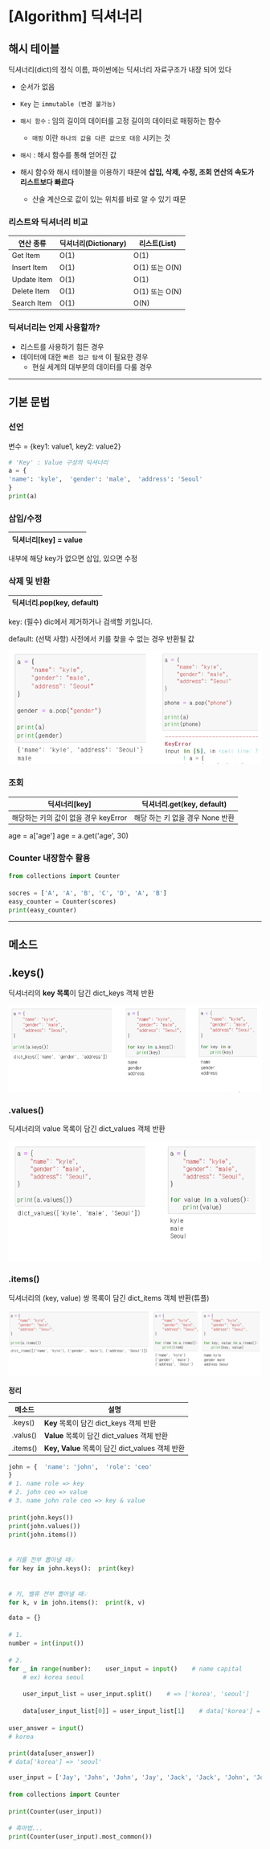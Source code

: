 # [Algorithm] 딕셔너리

## 해시 테이블

딕셔너리(dict)의 정식 이름, 파이썬에는 딕셔너리 자료구조가 내장 되어 있다

- 순서가 없음

- `Key` 는 `immutable (변경 불가능)`

- `해시 함수` : 임의 길이의 데이터를 고정 길이의 데이터로 매핑하는 함수
  
  - `매핑` 이란 `하나의 값을 다른 값으로 대응` 시키는 것

- `해시` : 해시 함수를 통해 얻어진 값

- 해시 함수와 해시 테이블을 이용하기 때문에 **삽입, 삭제, 수정, 조회 연산의 속도가 리스트보다 빠르다**
  
  - 산술 계산으로 값이 있는 위치를 바로 알 수 있기 때문

### 리스트와 딕셔너리 비교

| 연산 종류       | 딕셔너리(Dictionary) | 리스트(List)    |
| ----------- | ---------------- | ------------ |
| Get Item    | O(1)             | O(1)         |
| Insert Item | O(1)             | O(1) 또는 O(N) |
| Update Item | O(1)             | O(1)         |
| Delete Item | O(1)             | O(1) 또는 O(N) |
| Search Item | O(1)             | O(N)         |

### 딕셔너리는 언제 사용할까?

- 리스트를 사용하기 힘든 경우
- 데이터에 대한 `빠른 접근 탐색` 이 필요한 경우
  - 현실 세계의 대부분의 데이터를 다룰 경우

---

## 기본 문법

### 선언

변수 = {key1: value1, key2: value2}

```python
# 'Key' : Value 구성의 딕셔너리
a = {
'name': 'kyle',  'gender': 'male',  'address': 'Seoul'
}
print(a)
```

### 삽입/수정

| 딕셔너리[key] = value |
|:-----------------:|

내부에 해당 key가 없으면 삽입, 있으면 수정



### 삭제 및 반환

| 딕셔너리.pop(key, default) |
| ---------------------- |

key: (필수) dic에서 제거하거나 검색할 키입니다.

default: (선택 사항) 사전에서 키를 찾을 수 없는 경우 반환될 값

![](assets/2022-07-29-04-26-21-image.png)



### 조회

| 딕셔너리[key]                 | 딕셔너리.get(key, default) |
| ------------------------- |:----------------------:|
| 해당하는 키의 값이 없을 경우 keyError | 해당 하는 키 없을 경우 None 반환  |

age = a['age']
age = a.get('age', 30)

### Counter 내장함수 활용

```python
from collections import Counter

socres = ['A', 'A', 'B', 'C', 'D', 'A', 'B']
easy_counter = Counter(scores)
print(easy_counter)
```

---

## 메소드

## .keys()

딕셔너리의 **key 목록**이 담긴 dict_keys 객체 반환

![](assets/2022-07-29-04-37-30-image.png)

### .values()

딕셔너리의 value 목록이 담긴 dict_values 객체 반환

![](assets/2022-07-29-04-38-45-image.png)

### .items()

딕셔너리의 (key, value) 쌍 목록이 담긴 dict_items 객체 반환(튜플)

![](assets/2022-07-29-04-40-28-image.png)

**정리**

| 메소드      | 설명                                      |
| -------- | --------------------------------------- |
| .keys()  | **Key** 목록이 담긴 dict_keys 객체 반환          |
| .valus() | **Value** 목록이 담긴 dict_values 객체 반환      |
| .items() | **Key, Value** 목록이 담긴 dict_values 객체 반환 |

```python
john = {  'name': 'john',  'role': 'ceo'
}
# 1. name role => key
# 2. john ceo => value
# 3. name john role ceo => key & value

print(john.keys())
print(john.values())
print(john.items())


# 키를 전부 뽑아낼 때💡
for key in john.keys():  print(key)


# 키, 밸류 전부 뽑아낼 때💡
for k, v in john.items():  print(k, v)
```

```python
data = {}

# 1.
number = int(input())

# 2.
for _ in range(number):    user_input = input()    # name capital
    # ex) korea seoul

    user_input_list = user_input.split()    # => ['korea', 'seoul']

    data[user_input_list[0]] = user_input_list[1]    # data['korea'] ='seoul'

user_answer = input()
# korea

print(data[user_answer])
# data['korea'] => 'seoul'
```

```python
user_input = ['Jay', 'John', 'John', 'Jay', 'Jack', 'Jack', 'John', 'Jo', 'Jo']

from collections import Counter

print(Counter(user_input))

# 흑마법...
print(Counter(user_input).most_common())
```
